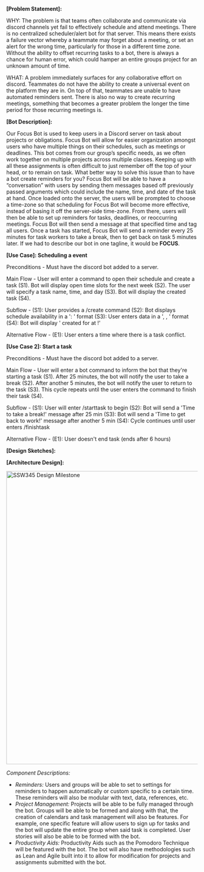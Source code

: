 **[Problem Statement]:**

WHY: The problem is that teams often collaborate and communicate via discord channels yet fail to effectively schedule and attend meetings. There is no centralized scheduler/alert bot for that server. This means there exists a failure vector whereby a teammate may forget about a meeting, or set an alert for the wrong time, particularly for those in a different time zone. Without the ability to offset recurring tasks to a bot, there is always a chance for human error, which could hamper an entire groups project for an unknown amount of time. 

WHAT: A problem immediately surfaces for any collaborative effort on discord. Teammates do not have the ability to create a universal event on the platform they are in. On top of that, teammates are unable to have automated reminders sent. There is also no way to create recurring meetings, something that becomes a greater problem the longer the time period for those recurring meetings is.


**[Bot Description]:**

Our Focus Bot is used to keep users in a Discord server on task about projects or obligations. Focus Bot will allow for easier organization amongst users who have multiple things on their schedules, such as meetings or deadlines. This bot comes from our group’s specific needs, as we often work together on multiple projects across multiple classes. Keeping up with all these assignments is often difficult to just remember off the top of your head, or to remain on task. What better way to solve this issue than to have a bot create reminders for you? 
Focus Bot will be able to have a “conversation” with users by sending them messages based off previously passed arguments which could include the name, time, and date of the task at hand. Once loaded onto the server, the users will be prompted to choose a time-zone so that scheduling for Focus Bot will become more effective, instead of basing it off the server-side time-zone. From there, users will then be able to set up reminders for tasks, deadlines, or reoccurring meetings. Focus Bot will then send a message at that specified time and tag all users. Once a task has started, Focus Bot will send a reminder every 25 minutes for task workers to take a break, then to get back on task 5 minutes later. If we had to describe our bot in one tagline, it would be **FOCUS**.


**[Use Case]: Scheduling a event**

  Preconditions - Must have the discord bot added to a server.
  
  Main Flow - User will enter a command to open their schedule and create a task (S1). Bot will display open time slots for the next week (S2). The user will
  specify a task name, time, and day (S3). Bot will display the created task (S4).
  
  Subflow -
  (S1): User provides a /create command
  (S2): Bot displays schedule availability in a '<day>: <hours available>' format
  (S3): User enters data in a '<task name>, <day>, <time>' format
  (S4): Bot will display '<task name> created for <day> at <time>!'
  
  Alternative Flow - 
  (E1): User enters a time where there is a task conflict.

**[Use Case 2]: Start a task**

  Preconditions - Must have the discord bot added to a server.
  
  Main Flow - User will enter a bot command to inform the bot that they're starting a task (S1). After 25 minutes, the bot will notify the user to take a break
  (S2). After another 5 minutes, the bot will notify the user to return to the task (S3). This cycle repeats until the user enters the command to finish their task
  (S4).
  
  Subflow -
  (S1): User will enter /starttask to begin
  (S2): Bot will send a 'Time to take a break!' message after 25 min
  (S3): Bot will send a 'Time to get back to work!' message after another 5 min
  (S4): Cycle continues until user enters /finishtask
  
  Alternative Flow -
  (E1): User doesn't end task (ends after 6 hours)


**[Design Sketches]:**



**[Architecture Design]:**

<img width="771" alt="SSW345 Design Milestone" src="https://user-images.githubusercontent.com/54967638/112692499-6dc62a80-8e55-11eb-9c39-0db35933e37f.png">

*Component Descriptions:*

- *Reminders:* Users and groups will be able to set to settings for reminders to happen automatically or custom specific to a certain time. These reminders will also be modular with text, data, references, etc.
- *Project Management:* Projects will be able to be fully managed through the bot. Groups will be able to be formed and along with that, the creation of calendars and task management will also be features. For example, one specific feature will allow users to sign up for tasks and the bot will update the entire group when said task is completed. User stories will also be able to be formed with the bot.
- *Productivity Aids:*  Productivity Aids such as the Pomodoro Technique will be featured with the bot. The bot will also have methodologies such as Lean and Agile built into it to allow for modification for projects and assignments submitted with the bot.


